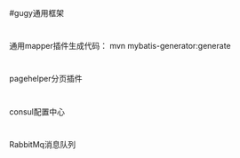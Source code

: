 #gugy通用框架
#
通用mapper插件生成代码：
mvn mybatis-generator:generate
#
pagehelper分页插件
#
consul配置中心
#
RabbitMq消息队列

